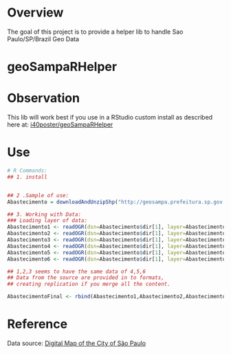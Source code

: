 # Overview
The goal of this project is to provide a helper lib to handle Sao Paulo/SP/Brazil Geo Data

# geoSampaRHelper

# Observation

This lib will work best if you use in a RStudio custom  install as described here at: [i40poster/geoSampaRHelper](https://github.com/i40poster/geoSampaRHelper)

# Use

```R
# R Commands:
## 1. install


## 2 .Sample of use:
Abastecimento = downloadAndUnzipShp("http://geosampa.prefeitura.sp.gov.br/PaginasPublicas/downloadArquivoOL.aspx?orig=DownloadCamadas&arq=03_Equipamentos%5C%5CAbastecimento%5C%5CShapefile%5C%5Cequipamento_abastecimento&arqTipo=Shapefile")

## 3. Working with Data:
### Loading layer of data:
Abastecimento1 <- readOGR(dsn=Abastecimento$dir[1], layer=Abastecimento$shapeclass[1])
Abastecimento2 <- readOGR(dsn=Abastecimento$dir[1], layer=Abastecimento$shapeclass[2])
Abastecimento3 <- readOGR(dsn=Abastecimento$dir[1], layer=Abastecimento$shapeclass[3])
Abastecimento4 <- readOGR(dsn=Abastecimento$dir[1], layer=Abastecimento$shapeclass[4])
Abastecimento5 <- readOGR(dsn=Abastecimento$dir[1], layer=Abastecimento$shapeclass[5])
Abastecimento6 <- readOGR(dsn=Abastecimento$dir[1], layer=Abastecimento$shapeclass[6])

## 1,2,3 seems to have the same data of 4,5,6
## Data from the source are provided in to formats,
## creating replication if you merge all the content.

AbastecimentoFinal <- rbind(Abastecimento1,Abastecimento2,Abastecimento3)


```

# Reference

Data source: [Digital Map of the City of São Paulo](http://geosampa.prefeitura.sp.gov.br/PaginasPublicas/_SBC.aspx)
